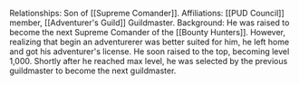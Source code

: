 Relationships: Son of [[Supreme Comander]].
Affiliations: [[PUD Council]] member, [[Adventurer's Guild]] Guildmaster.
Background: He was raised to become the next Supreme Comander of the [[Bounty Hunters]]. However, realizing that begin an adventurerer was better suited for him, he left home and got his adventurer's license. He soon raised to the top, becoming level 1,000. Shortly after he reached max level, he was selected by the previous guildmaster to become the next guildmaster. 